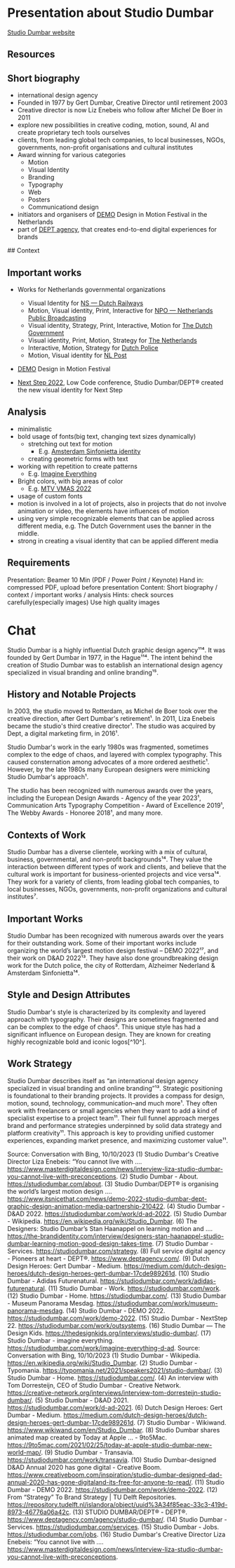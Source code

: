 # Presentation about Studio Dumbar

[Studio Dumbar website](https://studiodumbar.com/)

## Resources

## Short biography

- international design agency
- Founded in 1977 by Gert Dumbar, Creative Director until retirement 2003
- Creative director is now Liz Enebeis who follow after Michel De Boer in 2011
- explore new possibilities in creative coding, motion, sound, AI and create proprietary tech tools ourselves
- clients, from leading global tech companies, to local businesses, NGOs, governments, non-profit organisations and cultural institutes
- Award winning for various categories
  - Motion
  - Visual Identity
  - Branding
  - Typography
  - Web
  - Posters
  - Communicationd design
- initiators and organisers of [DEMO](https://demofestival.com/) Design in Motion Festival in the Netherlands
- part of [DEPT agency](https://www.deptagency.com/), that creates end-to-end digital experiences for brands


## Context



## Important works

- Works for Netherlands governmental organizations
  - Visual Identity for [NS — Dutch Railways](https://studiodumbar.com/work/ns)
  - Motion, Visual identity, Print, Interactive for [NPO — Netherlands Public Broadcasting](https://studiodumbar.com/work/netherlands-public-broadcasting-npo)
  - Visual identity, Strategy, Print, Interactive, Motion for [The Dutch Government](https://studiodumbar.com/work/the-dutch-government)
  - Visual identity, Print, Motion, Strategy for [The Netherlands](https://studiodumbar.com/work/nl-branding)
  - Interactive, Motion,  Strategy for [Dutch Police](https://studiodumbar.com/work/dutch-police)
  - Motion, Visual identity for [NL Post](https://studiodumbar.com/work/postnl)

- [DEMO](https://demofestival.com/) Design in Motion Festival
- [Next Step 2022](https://studiodumbar.com/work/outsystems), Low Code conference, Studio Dumbar/DEPT® created the new visual identity for Next Step


## Analysis

- minimalistic
- bold usage of fonts(big text, changing text sizes dynamically)
  - stretching out text for motion
    - E.g. [Amsterdam Sinfonietta identity](https://studiodumbar.com/work/amsterdam-sinfonietta-identity)
  - creating geometric forms with text
- working with repetition to create patterns
  - E.g. [Imagine Everything](https://studiodumbar.com/work/imagine-everything-d-ad)
- Bright colors, with big areas of color
  - E.g. [MTV VMAS 2022](https://studiodumbar.com/work/mtv-vmas-2022)
- usage of custom fonts
- motion is involved in a lot of projects, also in projects that do not involve animation or video, the elements have influences of motion
- using very simple recognizable elements that can be applied across different media, e.g. The Dutch Government uses the banner in the middle.
- strong in creating a visual identity that can be applied different media

## Requirements

Presentation: Beamer 10 Min (PDF / Power Point / Keynote)
Hand in: compressed PDF, upload before presentation
Content: Short biography / context / important works / analysis
Hints: check sources carefully(especially images)
Use high quality images


# Chat

Studio Dumbar is a highly influential Dutch graphic design agency¹¹⁴. It was founded by Gert Dumbar in 1977, in the Hague¹¹⁴. The intent behind the creation of Studio Dumbar was to establish an international design agency specialized in visual branding and online branding¹⁵.

## History and Notable Projects
In 2003, the studio moved to Rotterdam, as Michel de Boer took over the creative direction, after Gert Dumbar's retirement¹. In 2011, Liza Enebeis became the studio's third creative director¹. The studio was acquired by Dept, a digital marketing firm, in 2016¹.

Studio Dumbar's work in the early 1980s was fragmented, sometimes complex to the edge of chaos, and layered with complex typography. This caused consternation among advocates of a more ordered aesthetic¹. However, by the late 1980s many European designers were mimicking Studio Dumbar's approach¹.

The studio has been recognized with numerous awards over the years, including the European Design Awards - Agency of the year 2023¹, Communication Arts Typography Competition - Award of Excellence 2019¹, The Webby Awards - Honoree 2018¹, and many more.

## Contexts of Work
Studio Dumbar has a diverse clientele, working with a mix of cultural, business, governmental, and non-profit backgrounds¹⁴. They value the interaction between different types of work and clients, and believe that the cultural work is important for business-oriented projects and vice versa¹⁴. They work for a variety of clients, from leading global tech companies, to local businesses, NGOs, governments, non-profit organizations and cultural institutes⁷.

## Important Works
Studio Dumbar has been recognized with numerous awards over the years for their outstanding work. Some of their important works include organizing the world’s largest motion design festival – DEMO 2022¹⁷, and their work on D&AD 2022¹³. They have also done groundbreaking design work for the Dutch police, the city of Rotterdam, Alzheimer Nederland & Amsterdam Sinfonietta¹⁴.

## Style and Design Attributes
Studio Dumbar's style is characterized by its complexity and layered approach with typography. Their designs are sometimes fragmented and can be complex to the edge of chaos³. This unique style has had a significant influence on European design. They are known for creating highly recognizable bold and iconic logos[^10^].

## Work Strategy
Studio Dumbar describes itself as “an international design agency specialized in visual branding and online branding”¹³. Strategic positioning is foundational to their branding projects. It provides a compass for design, motion, sound, technology, communication–and much more¹. They often work with freelancers or small agencies when they want to add a kind of specialist expertise to a project team¹¹. Their full funnel approach merges brand and performance strategies underpinned by solid data strategy and platform creativity¹¹. This approach is key to providing unified customer experiences, expanding market presence, and maximizing customer value¹¹.

Source: Conversation with Bing, 10/10/2023
(1) Studio Dumbar's Creative Director Liza Enebeis: “You cannot live with .... https://www.masterdigitaldesign.com/news/interview-liza-studio-dumbar-you-cannot-live-with-preconceptions.
(2) Studio Dumbar - About. https://studiodumbar.com/about.
(3) Studio Dumbar/DEPT® is organising the world’s largest motion design .... https://www.itsnicethat.com/news/demo-2022-studio-dumbar-dept-graphic-design-animation-media-partnership-210422.
(4) Studio Dumbar - D&AD 2022. https://studiodumbar.com/work/d-ad-2022.
(5) Studio Dumbar - Wikipedia. https://en.wikipedia.org/wiki/Studio_Dumbar.
(6) The Designers: Studio Dumbar’s Stan Haanappel on learning motion and .... https://the-brandidentity.com/interview/designers-stan-haanappel-studio-dumbar-learning-motion-good-design-takes-time.
(7) Studio Dumbar - Services. https://studiodumbar.com/strategy.
(8) Full service digital agency - Pioneers at heart - DEPT®. https://www.deptagency.com/.
(9) Dutch Design Heroes: Gert Dumbar - Medium. https://medium.com/dutch-design-heroes/dutch-design-heroes-gert-dumbar-17cde989261d.
(10) Studio Dumbar - Adidas Futurenatural. https://studiodumbar.com/work/adidas-futurenatural.
(11) Studio Dumbar - Work. https://studiodumbar.com/work.
(12) Studio Dumbar - Home. https://studiodumbar.com/.
(13) Studio Dumbar - Museum Panorama Mesdag. https://studiodumbar.com/work/museum-panorama-mesdag.
(14) Studio Dumbar - DEMO 2022. https://studiodumbar.com/work/demo-2022.
(15) Studio Dumbar - NextStep 22. https://studiodumbar.com/work/outsystems.
(16) Studio Dumbar — The Design Kids. https://thedesignkids.org/interviews/studio-dumbar/.
(17) Studio Dumbar - imagine everything. https://studiodumbar.com/work/imagine-everything-d-ad.
Source: Conversation with Bing, 10/10/2023
(1) Studio Dumbar - Wikipedia. https://en.wikipedia.org/wiki/Studio_Dumbar.
(2) Studio Dumbar - Typomania. https://typomania.net/2021/speakers2021/studio-dumbar/.
(3) Studio Dumbar - Home. https://studiodumbar.com/.
(4) An interview with Tom Dorresteijn, CEO of Studio Dumbar - Creative Network. https://creative-network.org/interviews/interview-tom-dorresteijn-studio-dumbar/.
(5) Studio Dumbar - D&AD 2021. https://studiodumbar.com/work/d-ad-2021.
(6) Dutch Design Heroes: Gert Dumbar - Medium. https://medium.com/dutch-design-heroes/dutch-design-heroes-gert-dumbar-17cde989261d.
(7) Studio Dumbar - Wikiwand. https://www.wikiwand.com/en/Studio_Dumbar.
(8) Studio Dumbar shares animated map created by Today at Apple ... - 9to5Mac. https://9to5mac.com/2021/02/25/today-at-apple-studio-dumbar-new-world-map/.
(9) Studio Dumbar - Transavia. https://studiodumbar.com/work/transavia.
(10) Studio Dumbar-designed D&AD Annual 2020 has gone digital - Creative Boom. https://www.creativeboom.com/inspiration/studio-dumbar-designed-dad-annual-2020-has-gone-digitaland-its-free-for-anyone-to-read/.
(11) Studio Dumbar - DEMO 2022. https://studiodumbar.com/work/demo-2022.
(12) From “Strategy” To Brand Strategy | TU Delft Repositories. https://repository.tudelft.nl/islandora/object/uuid%3A34f85eac-33c3-419d-8973-46776a06a42c.
(13) STUDIO DUMBAR/DEPT® - DEPT®. https://www.deptagency.com/agency/studio-dumbar/.
(14) Studio Dumbar - Services. https://studiodumbar.com/services.
(15) Studio Dumbar - Jobs. https://studiodumbar.com/jobs.
(16) Studio Dumbar's Creative Director Liza Enebeis: “You cannot live with .... https://www.masterdigitaldesign.com/news/interview-liza-studio-dumbar-you-cannot-live-with-preconceptions.